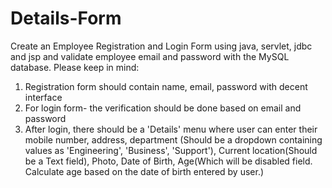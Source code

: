 # Details-Form
Create an Employee Registration and Login Form using java, servlet, jdbc and jsp and validate employee email and password with the MySQL database.
Please keep in mind:
1. Registration form should contain name, email, password with decent interface
2. For login form- the verification should be done based on email and password
3. After login, there should be a 'Details' menu where user can enter their mobile number, address, 
department (Should be a dropdown containing values as 'Engineering', 'Business', 'Support'), 
Current location(Should be a Text field), Photo, Date of Birth, Age(Which will be disabled field. 
Calculate age based on the date of birth entered by user.)
